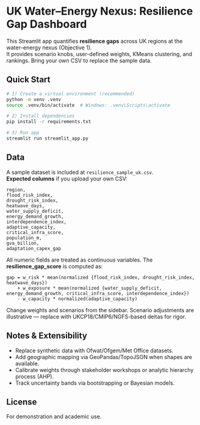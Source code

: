 # UK Water–Energy Nexus: Resilience Gap Dashboard

This Streamlit app quantifies **resilience gaps** across UK regions at the water–energy nexus (Objective 1).  
It provides scenario knobs, user-defined weights, KMeans clustering, and rankings. Bring your own CSV to replace the sample data.

## Quick Start

```bash
# 1) Create a virtual environment (recommended)
python -m venv .venv
source .venv/bin/activate  # Windows: .venv\Scripts\activate

# 2) Install dependencies
pip install -r requirements.txt

# 3) Run app
streamlit run streamlit_app.py
```

## Data

A sample dataset is included at `resilience_sample_uk.csv`.  
**Expected columns** if you upload your own CSV:

```
region,
flood_risk_index,
drought_risk_index,
heatwave_days,
water_supply_deficit,
energy_demand_growth,
interdependence_index,
adaptive_capacity,
critical_infra_score,
population_m,
gva_billion,
adaptation_capex_gap
```

All numeric fields are treated as continuous variables. The **resilience_gap_score** is computed as:

```
gap = w_risk * mean(normalized {flood_risk_index, drought_risk_index, heatwave_days})
    + w_exposure * mean(normalized {water_supply_deficit, energy_demand_growth, critical_infra_score, interdependence_index})
    - w_capacity * normalized(adaptive_capacity)
```

Change weights and scenarios from the sidebar. Scenario adjustments are illustrative — replace with UKCP18/CMIP6/NGFS-based deltas for rigor.

## Notes & Extensibility

- Replace synthetic data with Ofwat/Ofgem/Met Office datasets.
- Add geographic mapping via GeoPandas/TopoJSON when shapes are available.
- Calibrate weights through stakeholder workshops or analytic hierarchy process (AHP).
- Track uncertainty bands via bootstrapping or Bayesian models.

## License
For demonstration and academic use.
